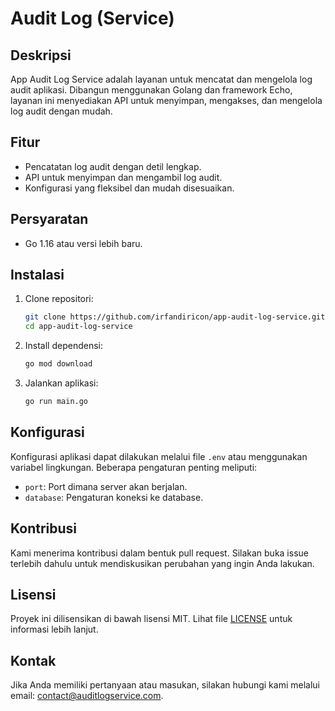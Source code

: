 # Audit Log (Service)

## Deskripsi
App Audit Log Service adalah layanan untuk mencatat dan mengelola log audit aplikasi. Dibangun menggunakan Golang dan framework Echo, layanan ini menyediakan API untuk menyimpan, mengakses, dan mengelola log audit dengan mudah.

## Fitur
- Pencatatan log audit dengan detil lengkap.
- API untuk menyimpan dan mengambil log audit.
- Konfigurasi yang fleksibel dan mudah disesuaikan.

## Persyaratan
- Go 1.16 atau versi lebih baru.

## Instalasi
1. Clone repositori:
    ```sh
    git clone https://github.com/irfandiricon/app-audit-log-service.git
    cd app-audit-log-service
    ```

2. Install dependensi:
    ```sh
    go mod download
    ```

3. Jalankan aplikasi:
    ```sh
    go run main.go
    ```

## Konfigurasi
Konfigurasi aplikasi dapat dilakukan melalui file `.env` atau menggunakan variabel lingkungan. Beberapa pengaturan penting meliputi:
- `port`: Port dimana server akan berjalan.
- `database`: Pengaturan koneksi ke database.

## Kontribusi
Kami menerima kontribusi dalam bentuk pull request. Silakan buka issue terlebih dahulu untuk mendiskusikan perubahan yang ingin Anda lakukan.

## Lisensi
Proyek ini dilisensikan di bawah lisensi MIT. Lihat file [LICENSE](LICENSE) untuk informasi lebih lanjut.

## Kontak
Jika Anda memiliki pertanyaan atau masukan, silakan hubungi kami melalui email: contact@auditlogservice.com.
